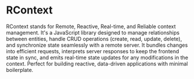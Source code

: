 # RContext

RContext stands for Remote, Reactive, Real-time, and Reliable context management. It's a JavaScript library designed to manage relationships between entities, handle CRUD operations (create, read, update, delete), and synchronize state seamlessly with a remote server. It bundles changes into efficient requests, interprets server responses to keep the frontend state in sync, and emits real-time state updates for any modifications in the context. Perfect for building reactive, data-driven applications with minimal boilerplate.
